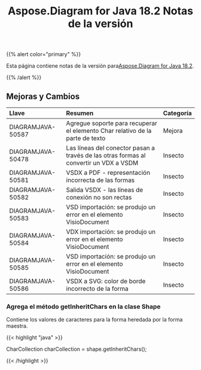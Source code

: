 ﻿---
title: Aspose.Diagram for Java 18.2 Notas de la versión
type: docs
weight: 110
url: /es/java/aspose-diagram-for-java-18-2-release-notes/
---
{{% alert color="primary" %}} 

 Esta página contiene notas de la versión para[Aspose.Diagram for Java 18.2](https://docs.aspose.com/diagram/java/aspose-diagram-for-java-18-2-release-notes/).

{{% /alert %}} 
## **Mejoras y Cambios**

|**Llave**|**Resumen**|**Categoría**|
|:- |:- |:- |
|DIAGRAMJAVA-50587|Agregue soporte para recuperar el elemento Char relativo de la parte de texto|Mejora|
|DIAGRAMJAVA-50478|Las líneas del conector pasan a través de las otras formas al convertir un VDX a VSDM|Insecto|
|DIAGRAMJAVA-50581|VSDX a PDF - representación incorrecta de las formas|Insecto|
|DIAGRAMJAVA-50582|Salida VSDX - las líneas de conexión no son rectas|Insecto|
|DIAGRAMJAVA-50583|VSD importación: se produjo un error en el elemento VisioDocument|Insecto|
|DIAGRAMJAVA-50584|VDX importación: se produjo un error en el elemento VisioDocument|Insecto|
|DIAGRAMJAVA-50585|VSD importación: se produjo un error en el elemento VisioDocument|Insecto|
|DIAGRAMJAVA-50586|VSDX a SVG: color de borde incorrecto de la forma|Insecto|
### **Agrega el método getInheritChars en la clase Shape**
Contiene los valores de caracteres para la forma heredada por la forma maestra.

{{< highlight "java" >}}

 CharCollection charCollection = shape.getInheritChars();

{{< /highlight >}}
